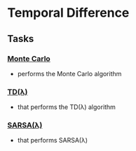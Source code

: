 # Temporal Difference

## Tasks

### [Monte Carlo](./0-monte_carlo.py)
- performs the Monte Carlo algorithm

### [TD(λ)](./1-td_lambtha.py)
- that performs the TD(λ) algorithm

### [SARSA(λ)](./2-sarsa_lambtha.py)
- that performs SARSA(λ)
